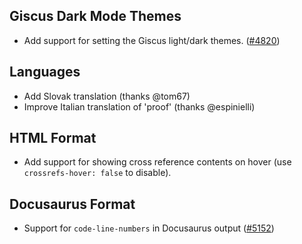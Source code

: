 ## Giscus Dark Mode Themes
- Add support for setting the Giscus light/dark themes. ([#4820](https://github.com/quarto-dev/quarto-cli/issues/4820))

## Languages

- Add Slovak translation (thanks @tom67)
- Improve Italian translation of 'proof' (thanks @espinielli)

## HTML Format

- Add support for showing cross reference contents on hover (use `crossrefs-hover: false` to disable).

## Docusaurus Format

- Support for `code-line-numbers` in Docusaurus output ([#5152](https://github.com/quarto-dev/quarto-cli/issues/5152))
